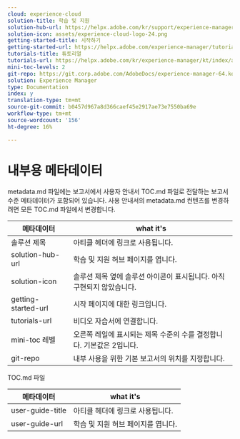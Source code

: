 ```yaml
---
cloud: experience-cloud
solution-title: 학습 및 지원
solution-hub-url: https://helpx.adobe.com/kr/support/experience-manager/6-4.html
solution-icon: assets/experience-cloud-logo-24.png
getting-started-title: 시작하기
getting-started-url: https://helpx.adobe.com/experience-manager/tutorials.html
tutorials-title: 튜토리얼
tutorials-url: https://helpx.adobe.com/kr/experience-manager/kt/index/aem-6-4-videos.html
mini-toc-levels: 2
git-repo: https://git.corp.adobe.com/AdobeDocs/experience-manager-64.ko-KR
solution: Experience Manager
type: Documentation
index: y
translation-type: tm+mt
source-git-commit: b0457d967a8d366caef45e2917ae73e7550ba69e
workflow-type: tm+mt
source-wordcount: '156'
ht-degree: 16%

---
```



# 내부용 메타데이터

metadata.md 파일에는 보고서에서 사용자 안내서 TOC.md 파일로 전달하는 보고서 수준 메타데이터가 포함되어 있습니다. 사용 안내서의 metadata.md 컨텐츠를 변경하려면 모든 TOC.md 파일에서 변경합니다.

| 메타데이터 | what it&#39;s |
|--- |--- |
| 솔루션 제목 | 아티클 헤더에 링크로 사용됩니다. |
| solution-hub-url | 학습 및 지원 허브 페이지를 엽니다. |
| solution-icon | 솔루션 제목 옆에 솔루션 아이콘이 표시됩니다. 아직 구현되지 않았습니다. |
| getting-started-url | 시작 페이지에 대한 링크입니다. |
| tutorials-url | 비디오 자습서에 연결합니다. |
| mini-toc 레벨 | 오른쪽 레일에 표시되는 제목 수준의 수를 결정합니다. 기본값은 2입니다. |
| git-repo | 내부 사용을 위한 기본 보고서의 위치를 지정합니다. |

TOC.md 파일

| 메타데이터 | what it&#39;s |
|--- |--- |
| user-guide-title | 아티클 헤더에 링크로 사용됩니다. |
| user-guide-url | 학습 및 지원 허브 페이지를 엽니다. |
